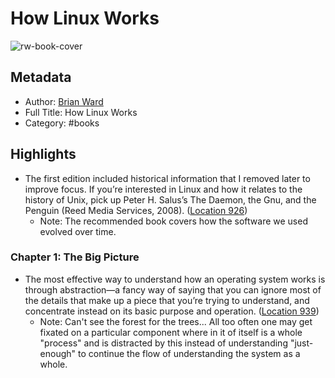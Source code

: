 # How Linux Works

![rw-book-cover](https://m.media-amazon.com/images/I/81K+2pqDU-L._SY160.jpg)

## Metadata

- Author: [Brian Ward](Brian%20Ward)
- Full Title: How Linux Works
- Category: #books

## Highlights

- The first edition included historical information that I removed later to improve focus. If you’re interested in Linux and how it relates to the history of Unix, pick up Peter H. Salus’s The Daemon, the Gnu, and the Penguin (Reed Media Services, 2008). ([Location 926](https://readwise.io/to_kindle?action=open&asin=B07X7S1JMB&location=926))
  - Note: The recommended book covers how the software we used evolved over time.

### Chapter 1: The Big Picture

- The most effective way to understand how an operating system works is through abstraction—a fancy way of saying that you can ignore most of the details that make up a piece that you’re trying to understand, and concentrate instead on its basic purpose and operation. ([Location 939](https://readwise.io/to_kindle?action=open&asin=B07X7S1JMB&location=939))
  - Note: Can't see the forest for the trees... All too often one may get fixated on a particular component where in it of itself is a whole "process" and is distracted by this instead of understanding "just-enough" to continue the flow of understanding the system as a whole.
